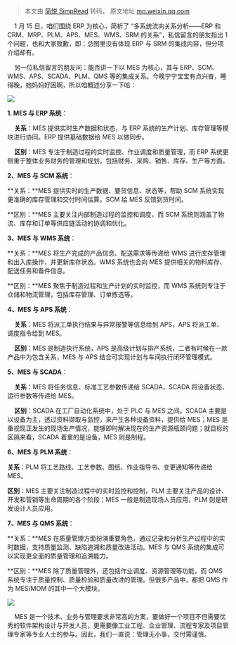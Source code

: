 > 本文由 [简悦 SimpRead](http://ksria.com/simpread/) 转码， 原文地址 [mp.weixin.qq.com](https://mp.weixin.qq.com/s?__biz=MzU2NDgwNjEyMA==&mid=2247484878&idx=1&sn=0f92d6dc646c5d85956a5bcafcbcbb14&chksm=fc442d49cb33a45f6c23ada1431798353f43f5093e59e315e632c90429fad9fa9fe01e6da61b&mpshare=1&scene=1&srcid=0129VAiAoSW2HPiUzJk28CMP&sharer_shareinfo=0a76dc9d506a911228cc6e33f483a707&sharer_shareinfo_first=0a76dc9d506a911228cc6e33f483a707#rd)

    1 月 15 日，咱们围绕 ERP 为核心，简析了 “多系统流向关系分析——ERP 和 CRM、MRP、PLM、APS、MES、WMS、SRM 的关系”，私信留言的朋友指出 1 个问题，也和大家致歉，即：总图里没有体现 ERP 与 SRM 的集成内容，但分项介绍却有。

    另一位私信留言的朋友问：能否讲一下以 MES 为核心，其与 ERP、SCM、WMS、APS、SCADA、PLM、QMS 等的集成关系。今晚宁宁宝宝有点兴奋，睡得晚，她妈妈好困啊，所以咱概述分享一下哈：

![](https://mmbiz.qpic.cn/mmbiz_png/I5Jo7NnTd79LTibRtQtwic7QxjGlwib8G9ZQOaA80jtcX6VmHAC3JEzLHJIdgGlW9nUfqt6ly1RgZzOBiaicQYvbw6A/640?wx_fmt=png&from=appmsg)

**1. MES 与 ERP 系统**：

    **关系**：MES 提供实时生产数据和状态，与 ERP 系统的生产计划、库存管理等模块进行协同。ERP 提供基础数据给 MES 以做同步。

    **区别**：MES 专注于制造过程的实时监控、作业调度和质量管理，而 ERP 系统更侧重于整体业务财务的管理和规划，包括财务、采购、销售、库存、生产等方面。

**2、MES 与 SCM 系统**：

  **关系：**MES 提供实时的生产数据、要货信息、状态等，帮助 SCM 系统实现更准确的库存管理和交付时间估算。SCM 给 MES 反馈到货时间。

 **区别：**MES 主要关注内部制造过程的监控和调度，而 SCM 系统则涵盖了物流、库存和订单等供应链活动的协调和优化。

**3、MES 与 WMS 系统**：

 **关系：**MES 将生产完成的产品信息、配送需求等传递给 WMS 进行库存管理和出入库操作，并更新库存状态。WMS 系统也会向 MES 提供相关的物料库存、配送任务和备件信息。

 **区别：**MES 聚焦于制造过程和生产计划的实时监控，而 WMS 系统则专注于仓储和物流管理，包括库存管理、订单拣选等。

**4、MES 与 APS 系统**：  

    **关系**：MES 将派工单执行结果与异常报警等信息给到 APS，APS 将派工单、调度指令给到 MES。  

    **区别**：MES 是制造执行系统，APS 是高级计划与排产系统，二者有时候在一款产品中为包含关系，MES 与 APS 结合可实现计划与车间执行闭环管理模式。

**5、MES 与 SCADA**：

    **关系**：MES 将任务信息、标准工艺参数传递给 SCADA，SCADA 将设备状态、运行参数等传递给 MES。  

    **区别**：SCADA 在工厂自动化系统中，处于 PLC 与 MES 之间。SCADA 主要是以设备为主，透过资料撷取与监控，来产生各种设备资料，提供给 MES；MES 是重视现正发生的现场生产情况，能够即时解决现在的生产资源瓶颈问题；就目标的区隔来看，SCADA 着重的是设备，MES 则是制程。

**6、MES 与 PLM 系统**：

 **关系**：PLM 将工艺路线、工艺参数、图纸、作业指导书、变更通知等传递给 MES。

 **区别**：MES 主要关注制造过程中的实时监控和控制，PLM 主要关注产品的设计、开发和营销等生命周期的各个阶段；MES 一般是制造现场人员应用，PLM 则是研发设计人员应用。

**7、MES 与 QMS 系统**：

 **关系：**MES 在质量管理方面扮演重要角色，通过记录和分析生产过程中的实时数据，支持质量监测、缺陷追溯和质量改进活动。MES 与 QMS 系统的集成可以实现更全面的质量管理和追溯能力。

 **区别：**MES 除了质量管理外，还包括作业调度、资源管理等功能，而 QMS 系统专注于质量控制、质量检验和质量改进的管理。但很多产品中，都把 QMS 作为 MES/MOM 的其中一个大模块。

![](https://mmbiz.qpic.cn/mmbiz_png/I5Jo7NnTd79LTibRtQtwic7QxjGlwib8G9ZyguMpLgx94qib0jL8GicgrkNt7HUQKRkcysprEYa30ib2R5uw6kHwDhZQ/640?wx_fmt=png&from=appmsg)

    MES 是一个技术、业务与管理要求非常高的方案，要做好一个项目不但需要优秀的软件架构设计与开发人员，更需要像工业工程、企业管理、流程专家及项目管理专家等专业人士的参与。因此，我们一直说：管理无小事，交付需谨慎。